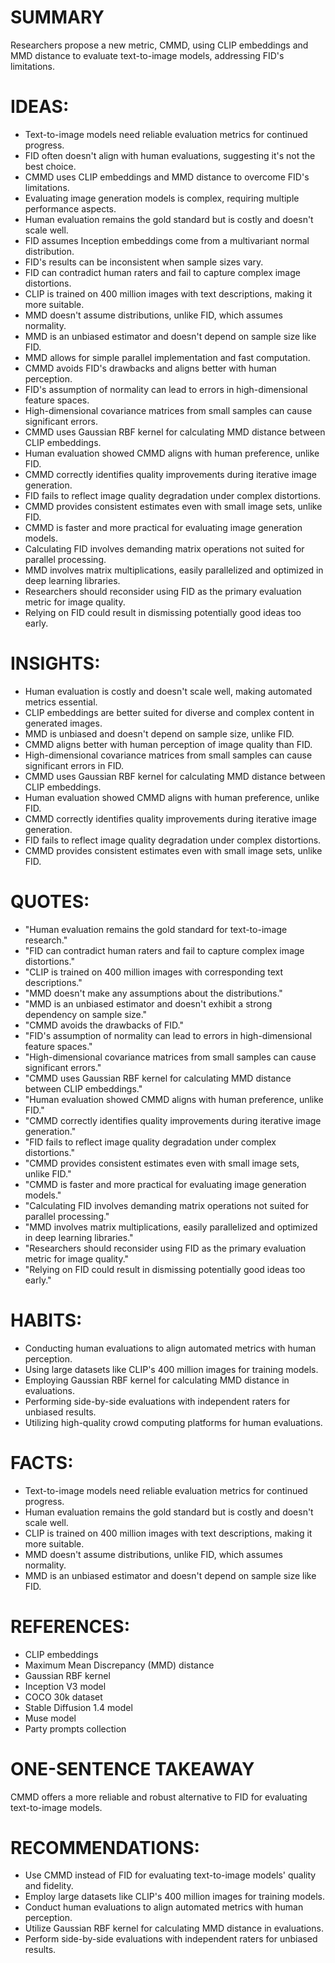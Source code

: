 # SUMMARY
Researchers propose a new metric, CMMD, using CLIP embeddings and MMD distance to evaluate text-to-image models, addressing FID's limitations.

# IDEAS:
- Text-to-image models need reliable evaluation metrics for continued progress.
- FID often doesn't align with human evaluations, suggesting it's not the best choice.
- CMMD uses CLIP embeddings and MMD distance to overcome FID's limitations.
- Evaluating image generation models is complex, requiring multiple performance aspects.
- Human evaluation remains the gold standard but is costly and doesn't scale well.
- FID assumes Inception embeddings come from a multivariant normal distribution.
- FID's results can be inconsistent when sample sizes vary.
- FID can contradict human raters and fail to capture complex image distortions.
- CLIP is trained on 400 million images with text descriptions, making it more suitable.
- MMD doesn't assume distributions, unlike FID, which assumes normality.
- MMD is an unbiased estimator and doesn't depend on sample size like FID.
- MMD allows for simple parallel implementation and fast computation.
- CMMD avoids FID's drawbacks and aligns better with human perception.
- FID's assumption of normality can lead to errors in high-dimensional feature spaces.
- High-dimensional covariance matrices from small samples can cause significant errors.
- CMMD uses Gaussian RBF kernel for calculating MMD distance between CLIP embeddings.
- Human evaluation showed CMMD aligns with human preference, unlike FID.
- CMMD correctly identifies quality improvements during iterative image generation.
- FID fails to reflect image quality degradation under complex distortions.
- CMMD provides consistent estimates even with small image sets, unlike FID.
- CMMD is faster and more practical for evaluating image generation models.
- Calculating FID involves demanding matrix operations not suited for parallel processing.
- MMD involves matrix multiplications, easily parallelized and optimized in deep learning libraries.
- Researchers should reconsider using FID as the primary evaluation metric for image quality.
- Relying on FID could result in dismissing potentially good ideas too early.

# INSIGHTS:
- Human evaluation is costly and doesn't scale well, making automated metrics essential.
- CLIP embeddings are better suited for diverse and complex content in generated images.
- MMD is unbiased and doesn't depend on sample size, unlike FID.
- CMMD aligns better with human perception of image quality than FID.
- High-dimensional covariance matrices from small samples can cause significant errors in FID.
- CMMD uses Gaussian RBF kernel for calculating MMD distance between CLIP embeddings.
- Human evaluation showed CMMD aligns with human preference, unlike FID.
- CMMD correctly identifies quality improvements during iterative image generation.
- FID fails to reflect image quality degradation under complex distortions.
- CMMD provides consistent estimates even with small image sets, unlike FID.

# QUOTES:
- "Human evaluation remains the gold standard for text-to-image research."
- "FID can contradict human raters and fail to capture complex image distortions."
- "CLIP is trained on 400 million images with corresponding text descriptions."
- "MMD doesn't make any assumptions about the distributions."
- "MMD is an unbiased estimator and doesn't exhibit a strong dependency on sample size."
- "CMMD avoids the drawbacks of FID."
- "FID's assumption of normality can lead to errors in high-dimensional feature spaces."
- "High-dimensional covariance matrices from small samples can cause significant errors."
- "CMMD uses Gaussian RBF kernel for calculating MMD distance between CLIP embeddings."
- "Human evaluation showed CMMD aligns with human preference, unlike FID."
- "CMMD correctly identifies quality improvements during iterative image generation."
- "FID fails to reflect image quality degradation under complex distortions."
- "CMMD provides consistent estimates even with small image sets, unlike FID."
- "CMMD is faster and more practical for evaluating image generation models."
- "Calculating FID involves demanding matrix operations not suited for parallel processing."
- "MMD involves matrix multiplications, easily parallelized and optimized in deep learning libraries."
- "Researchers should reconsider using FID as the primary evaluation metric for image quality."
- "Relying on FID could result in dismissing potentially good ideas too early."

# HABITS:
- Conducting human evaluations to align automated metrics with human perception.
- Using large datasets like CLIP's 400 million images for training models.
- Employing Gaussian RBF kernel for calculating MMD distance in evaluations.
- Performing side-by-side evaluations with independent raters for unbiased results.
- Utilizing high-quality crowd computing platforms for human evaluations.

# FACTS:
- Text-to-image models need reliable evaluation metrics for continued progress.
- Human evaluation remains the gold standard but is costly and doesn't scale well.
- CLIP is trained on 400 million images with text descriptions, making it more suitable.
- MMD doesn't assume distributions, unlike FID, which assumes normality.
- MMD is an unbiased estimator and doesn't depend on sample size like FID.

# REFERENCES:
- CLIP embeddings
- Maximum Mean Discrepancy (MMD) distance
- Gaussian RBF kernel
- Inception V3 model
- COCO 30k dataset
- Stable Diffusion 1.4 model
- Muse model
- Party prompts collection

# ONE-SENTENCE TAKEAWAY
CMMD offers a more reliable and robust alternative to FID for evaluating text-to-image models.

# RECOMMENDATIONS:
- Use CMMD instead of FID for evaluating text-to-image models' quality and fidelity.
- Employ large datasets like CLIP's 400 million images for training models.
- Conduct human evaluations to align automated metrics with human perception.
- Utilize Gaussian RBF kernel for calculating MMD distance in evaluations.
- Perform side-by-side evaluations with independent raters for unbiased results.